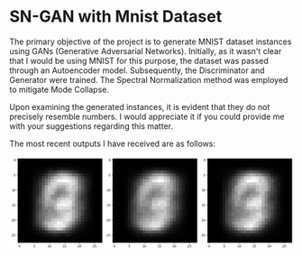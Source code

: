 # SN-GAN with Mnist Dataset
 The primary objective of the project is to generate MNIST dataset instances using GANs (Generative Adversarial Networks). Initially, as it wasn't clear that I would be using MNIST for this purpose, the dataset was passed through an Autoencoder model. Subsequently, the Discriminator and Generator were trained. The Spectral Normalization method was employed to mitigate Mode Collapse.

Upon examining the generated instances, it is evident that they do not precisely resemble numbers. I would appreciate it if you could provide me with your suggestions regarding this matter.

The most recent outputs I have received are as follows: 

![](output.PNG)


